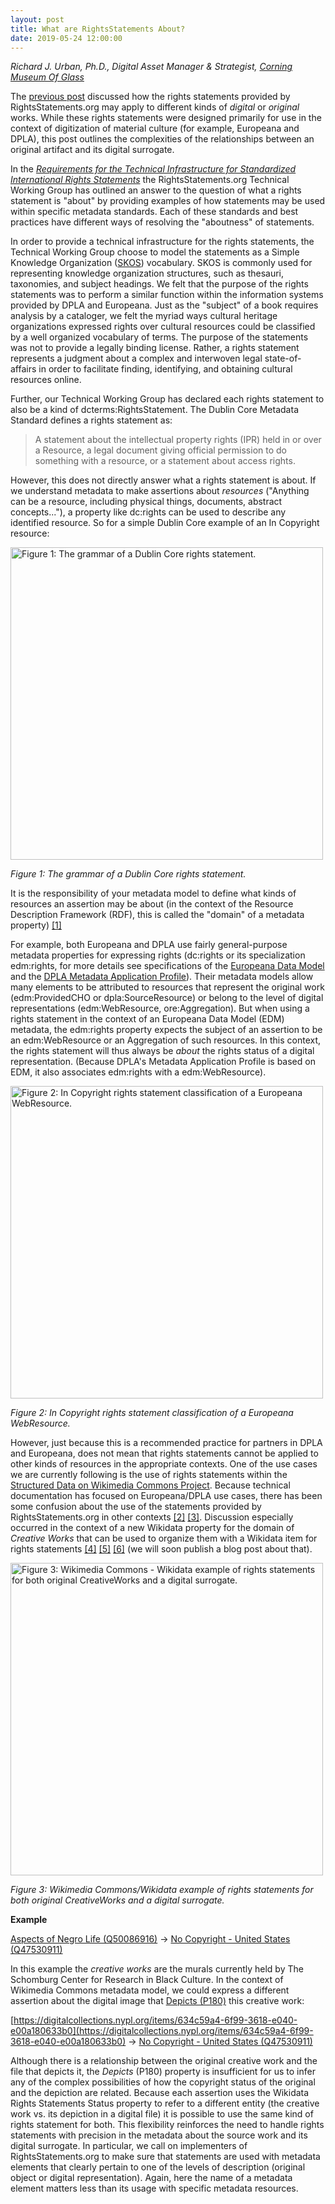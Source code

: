 ```yaml
---
layout: post
title: What are RightsStatements About?
date: 2019-05-24 12:00:00
---
```

_Richard J. Urban, Ph.D., Digital Asset Manager & Strategist, [Corning Museum Of Glass](https://www.cmog.org/)_

The [previous post](https://rightsstatements.org/en/2018/12/where-statements-apply.html) discussed how the rights statements provided by RightsStatements.org may apply to different kinds of _digital_ or _original_ works. While these rights statements were designed primarily for use in the context of digitization of material culture (for example, Europeana and DPLA), this post outlines the complexities of the relationships between an original artifact and its digital surrogate.

In the [_Requirements for the Technical Infrastructure for Standardized International Rights Statements_](https://rightsstatements.org/files/180117requirements_for_the_technical_infrastructure_for_standardized_international_rights_statements_v1.2.1.pdf) the RightsStatements.org Technical Working Group has outlined an answer to the question of what a rights statement is "about" by providing examples of how statements may be used within specific metadata standards.  Each of these standards and best practices have different ways of resolving the "aboutness" of statements.

In order to provide a technical infrastructure for the rights statements, the Technical Working Group choose to model the statements as a Simple Knowledge Organization ([SKOS](https://www.w3.org/2004/02/skos/)) vocabulary. SKOS is commonly used for representing knowledge organization structures, such as thesauri, taxonomies, and subject headings. We felt that the purpose of the rights statements was to perform a similar function within the information systems provided by DPLA and Europeana. Just as the "subject" of a book requires analysis by a cataloger, we felt the myriad ways cultural heritage organizations expressed rights over cultural resources could be classified by a well organized vocabulary of terms. The purpose of the statements was not to provide a legally binding license. Rather, a rights statement represents a judgment about a complex and interwoven legal state-of-affairs in order to facilitate finding, identifying, and obtaining cultural resources online.

Further, our Technical Working Group  has declared each rights statement to also be a kind of dcterms:RightsStatement. The Dublin Core Metadata Standard defines a rights statement as:

> A statement about the intellectual property rights (IPR) held in or over a Resource, a legal document giving official permission to do something with a resource, or a statement about access rights.

However, this does not directly answer what a rights statement is about. If we understand metadata to make assertions about _resources_ ("Anything can be a resource, including physical things, documents, abstract concepts..."), a property like dc:rights can be used to describe any identified resource. So for a simple Dublin Core example of an In Copyright resource:

<img src="{{site.baseurl}}/files/images/2019-05-06-what-are-rights-statements-about-figure1.svg" alt="Figure 1: The grammar of a Dublin Core rights statement." width="500"/>

_Figure 1: The grammar of a Dublin Core rights statement._

It is the responsibility of your metadata model to define what kinds of resources an assertion may be about (in the context of the Resource Description Framework (RDF), this is called the "domain" of a metadata property) [\[1\]][1]

For example, both Europeana and DPLA use fairly general-purpose metadata properties for expressing rights (dc:rights or its specialization edm:rights, for more details see specifications of the [Europeana Data Model](https://pro.europeana.eu/edm-documentation) and the [DPLA Metadata Application Profile](https://dp.la/info/map)). Their metadata models allow many elements to be attributed to resources that represent the original work (edm:ProvidedCHO or dpla:SourceResource) or belong to the level of digital representations (edm:WebResource, ore:Aggregation). But when using a rights statement in the context of an Europeana Data Model (EDM) metadata, the edm:rights property expects the subject of an assertion to be an edm:WebResource or an Aggregation of such resources. In this context, the rights statement will thus always be _about_ the rights status of a digital representation. (Because DPLA's Metadata Application Profile is based on EDM, it also associates edm:rights with a edm:WebResource).

<img src="{{site.baseurl}}/files/images/2019-05-06-what-are-rights-statements-about-figure2.svg" alt="Figure 2: In Copyright rights statement classification of a Europeana WebResource." width="500"/>

 _Figure 2: In Copyright rights statement classification of a Europeana WebResource._

However, just because this is a recommended practice for partners in DPLA and Europeana, does not mean that rights statements cannot be applied to other kinds of resources in the appropriate contexts. One of the use cases we are currently following is the use of rights statements within the [Structured Data on Wikimedia Commons Project](https://commons.wikimedia.org/wiki/Commons:Structured_data). Because technical documentation has focused on Europeana/DPLA use cases, there has been some confusion about the use of the statements provided by RightsStatements.org in other contexts [\[2\]][2] [\[3\]][3]. Discussion especially occurred in the context of a new Wikidata property for the domain of _Creative Works_ that can be used to organize them with a Wikidata item for rights statements [\[4\]][4] [\[5\]][5] [\[6\]][6] (we will soon publish a blog post about that).

<img src="{{site.baseurl}}/files/images/2019-05-06-what-are-rights-statements-about-figure3.svg" alt="Figure 3: Wikimedia Commons - Wikidata example of rights statements for both original CreativeWorks and a digital surrogate." width="500"/>

 _Figure 3: Wikimedia Commons/Wikidata example of rights statements for both original CreativeWorks and a digital surrogate._

**Example**

[Aspects of Negro Life (Q50086916)](https://www.wikidata.org/wiki/Q50086916) &rarr; [No Copyright - United States (Q47530911)](https://www.wikidata.org/wiki/Q47530911)

In this example the _creative works_ are the murals currently held by The Schomburg Center for Research in Black Culture. In the context of Wikimedia Commons metadata model, we could express a different assertion about the digital image that [Depicts (P180)](https://www.wikidata.org/wiki/Property:P180) this creative work:

[https://digitalcollections.nypl.org/items/634c59a4-6f99-3618-e040-e00a180633b0](https://digitalcollections.nypl.org/items/634c59a4-6f99-3618-e040-e00a180633b0) &rarr; [No Copyright - United States (Q47530911)](https://www.wikidata.org/wiki/Q47530911)

Although there is a relationship between the original creative work and the file that depicts it, the _Depicts_ (P180) property is insufficient for us to infer any of the complex possibilities of how the copyright status of the original and the depiction are related. Because each assertion uses the Wikidata Rights Statements Status property to refer to a different entity (the creative work vs. its depiction in a digital file) it is possible to use the same kind of rights statement for both. This flexibility reinforces the need to handle rights statements with precision in the metadata about the source work and its digital surrogate. In particular, we call on implementers of RightsStatements.org to make sure that statements are used with metadata elements that clearly pertain to one of the levels of description (original object or digital representation). Again, here the name of a metadata element matters less than its usage with specific metadata resources.

[1]: https://www.w3.org/TR/2014/REC-rdf11-concepts-20140225/#bib-RDF11-MT
[2]: https://commons.wikimedia.org/wiki/Commons_talk:Structured_data/Properties_table#Mixing_different_levels_of_depiction
[3]: https://www.wikidata.org/wiki/Wikidata:Property_proposal/rights_statemen
[4]: https://www.wikidata.org/wiki/Q17537576
[5]: https://www.wikidata.org/wiki/Property:P6426
[6]: https://www.wikidata.org/wiki/Help:Copyrights#RightsStatement_status_according_to_source_website_(P6426)
